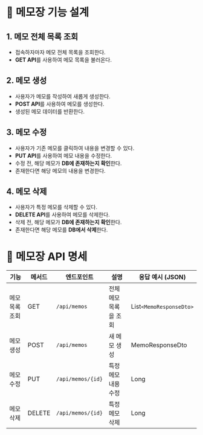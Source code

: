 # 📝 메모장 기능 설계

## 1. 메모 전체 목록 조회
- 접속하자마자 메모 전체 목록을 조회한다.
- **GET API**를 사용하여 메모 목록을 불러온다.

## 2. 메모 생성
- 사용자가 메모를 작성하여 새롭게 생성한다.
- **POST API**를 사용하여 메모를 생성한다.
- 생성된 메모 데이터를 반환한다.

## 3. 메모 수정
- 사용자가 기존 메모를 클릭하여 내용을 변경할 수 있다.
- **PUT API**를 사용하여 메모 내용을 수정한다.
- 수정 전, 해당 메모가 **DB에 존재하는지 확인**한다.
- 존재한다면 해당 메모의 내용을 변경한다.

## 4. 메모 삭제
- 사용자가 특정 메모를 삭제할 수 있다.
- **DELETE API**를 사용하여 메모를 삭제한다.
- 삭제 전, 해당 메모가 **DB에 존재하는지 확인**한다.
- 존재한다면 해당 메모를 **DB에서 삭제**한다.

# 📌 메모장 API 명세

| 기능           | 메서드 | 엔드포인트           | 설명                              | 응답 예시 (JSON)               |
|----------------|--------|-----------------------|-------------------------------------|--------------------------------|
| 메모 목록 조회 | GET    | `/api/memos`          | 전체 메모 목록을 조회              | List`<MemoResponseDto>` |
| 메모 생성      | POST   | `/api/memos`          | 새 메모 생성                        | MemoResponseDto |
| 메모 수정      | PUT    | `/api/memos/{id}`     | 특정 메모 내용 수정                | Long |
| 메모 삭제      | DELETE | `/api/memos/{id}`     | 특정 메모 삭제                      | Long |
